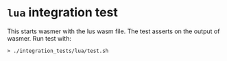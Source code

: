 # `lua` integration test


This starts wasmer with the lus wasm file. The test asserts on
the output of wasmer. Run test with: 

```
> ./integration_tests/lua/test.sh
```
